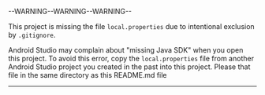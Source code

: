 --WARNING--WARNING--WARNING--

This project is missing the file `local.properties` due to intentional exclusion
by `.gitignore`.

Android Studio may complain about "missing Java SDK" when you open this project.
To avoid this error, copy the `local.properties` file from another Android Studio project
you created in the past into this project. Please that file in the same directory
as this README.md file

-----------------------

